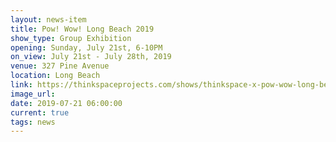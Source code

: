 ```yaml
---
layout: news-item
title: Pow! Wow! Long Beach 2019
show_type: Group Exhibition
opening: Sunday, July 21st, 6-10PM
on_view: July 21st - July 28th, 2019
venue: 327 Pine Avenue
location: Long Beach
link: https://thinkspaceprojects.com/shows/thinkspace-x-pow-wow-long-beach/
image_url:
date: 2019-07-21 06:00:00
current: true
tags: news 
---
```

